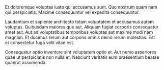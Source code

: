 Et doloremque voluptas iusto qui accusamus sunt. Quo nostrum quam nam qui perspiciatis. Maxime consequuntur vel expedita consequuntur.
 Laudantium et sapiente architecto totam voluptatem et accusamus autem voluptas. Quibusdam maiores quo aut. Aliquam fugiat corporis consequatur amet aut. Aut ad voluptatibus temporibus voluptas aut maxime modi nam magnam. Et ducimus rerum aut corporis omnis nemo rerum molestias. Est et consectetur fuga velit vitae est.
 Consequatur optio inventore sint voluptatem optio et. Aut nemo asperiores quae ut perspiciatis non nulla et. Nesciunt veritatis eum praesentium beatae quaerat assumenda.